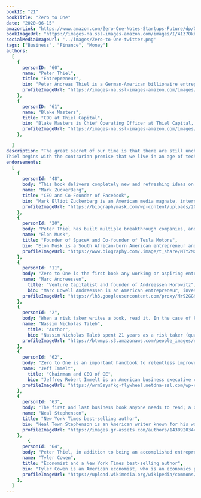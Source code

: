 ```yaml
---
bookID: "21"
bookTitle: "Zero to One"
date: "2020-06-15"
amazonLink: "https://www.amazon.com/Zero-One-Notes-Startups-Future/dp/0804139296"
bookImageUrl: "https://images-na.ssl-images-amazon.com/images/I/4137OkbPQ4L._SX331_BO1,204,203,200_.jpg"
socialMediaImageUrl: '../images/Zero-to-One-twitter.png'
tags: ["Business", "Finance", "Money"]
authors:
  [
    {
      personID: "60",
      name: "Peter Thiel",
      title: "Entrepreneur",
      bio: "Peter Andreas Thiel is a German-American billionaire entrepreneur and venture capitalist. He is a co-founder of PayPal, Palantir Technologies and Founders Fund.",
      profileImageUrl: "https://images-na.ssl-images-amazon.com/images/I/41brUP+6SAL._SY75_.jpg",
	},
	{
      personID: "61",
      name: "Blake Masters",
      title: "COO at Thiel Capital",
      bio: "Blake Masters is Chief Operating Officer at Thiel Capital, President of The Thiel Foundation, and co-author, with Peter Thiel, of Zero to One. He went to Stanford and Stanford Law School, co-founded Judicata and Spar, and previously worked at Box and Founders Fund. He lives in Tucson, AZ with his wife and two boys.",
      profileImageUrl: "https://images-na.ssl-images-amazon.com/images/I/61HmASreTqL._SY75_.jpg",
	},

  ]
description: "The great secret of our time is that there are still uncharted frontiers to explore and new inventions to create. In Zero to One, legendary entrepreneur and investor Peter Thiel shows how we can find singular ways to create those new things.
Thiel begins with the contrarian premise that we live in an age of technological stagnation, even if we’re too distracted by shiny mobile devices to notice. Information technology has improved rapidly, but there is no reason why progress should be limited to computers or Silicon Valley. Progress can be achieved in any industry or area of business. It comes from the most important skill that every leader must master: learning to think for yourself."
endorsements:
  [
    {
      personId: "48",
      body: "This book delivers completely new and refreshing ideas on how to create value in the world.",
      name: "Mark ZuckerBerg",
	  title: "CEO and Co-Founder of Facebook",
	  bio: "Mark Elliot Zuckerberg is an American media magnate, internet entrepreneur, and philanthropist. He is known for co-founding Facebook, Inc. and serves as its chairman, chief executive officer, and controlling shareholder.",
      profileImageUrl: "https://biographymask.com/wp-content/uploads/2020/05/Mark-Zuckerberg.jpg",
	},
	{
      personId: "20",
      body: "Peter Thiel has built multiple breakthrough companies, and Zero to One shows how.",
      name: "Elon Musk",
	  title: "Founder of SpaceX and Co-founder of Tesla Motors",
	  bio: "Elon Musk is a South African-born American entrepreneur and businessman who founded X.com in 1999 (which later became PayPal), SpaceX in 2002 and Tesla Motors in 2003. Musk became a multimillionaire in his late 20s when he sold his start-up company, Zip2, to a division of Compaq Computers.",
      profileImageUrl: "https://www.biography.com/.image/t_share/MTY2MzU3Nzk2OTM2MjMwNTkx/elon_musk_royal_society.jpg",
	},
	{
      personId: "11",
      body: "Zero to One is the first book any working or aspiring entrepreneur must read—period.",
      name: "Marc Andreessen",
	    title: "Venture Capitalist and founder of Andreessen Horowitz",
	    bio: "Marc Lowell Andreessen is an American entrepreneur, investor, and software engineer. He is the co-author of Mosaic, the first widely used web browser; co-founder of Netscape; and co-founder and general partner of Silicon Valley venture capital firm Andreessen Horowitz.",
      profileImageUrl: "https://lh3.googleusercontent.com/proxy/Mr92GGKMSza1QI-zFd-a9rHbbQXMqDxk84fCVoioSdhkWYHHFHGW0oszz0DhOOA_2CPVa-dtaJP7CpAWNbjCwG4xOfk68lv8EA89Qq0wG4qlN9_D",
	},
	{
      personId: "2",
      body: "When a risk taker writes a book, read it. In the case of Peter Thiel, read it twice. Or, to be safe, three times. This is a classic..",
      name: "Nassim Nicholas Taleb",
	    title: "Author",
	    bio: "Nassim Nicholas Taleb spent 21 years as a risk taker (quantitative  trader) before becoming a researcher in philosophical, mathematical and (mostly) practical problems with probability. Taleb is the author of a multivolume essay, the Incerto (The Black Swan, Fooled by Randomness, Antifragile, and Skin in the Game) covering broad facets of uncertainty. It has been published  into 41 languages.In addition to his trader life, Taleb has also written, as a backup of the Incerto, more than 70 scholarly papers in mathematical statistics, quantitative finance, statistical physics, philosophy, ethics, economics, & international affairs, around the notion of risk and probability  (grouped in the Technical Incerto ).'",
      profileImageUrl: "https://btwmys.s3.amazonaws.com/people_images/nassim-nicholas-taleb.png",
	},
	{
      personId: "62",
      body: "Zero to One is an important handbook to relentless improvement for big companies and beginning entrepreneurs alike. Read it, accept Peter’s challenge, and build a business beyond expectations.",
      name: "Jeff Immelt",
	    title: "Chairman and CEO of GE",
	    bio: "Jeffrey Robert Immelt is an American business executive currently working as a venture partner at New Enterprise Associates. He stepped down as CEO of the U.S.-based conglomerate General Electric on August 1, 2017 and retired from his position as chairman of the board of GE on October 2, 2017",
      profileImageUrl: "https://wrm5sysfkg-flywheel.netdna-ssl.com/wp-content/uploads/2018/02/Former-GE-CEO-Jeff-Immelt-Appointed-Chairman-of-athenahealth.jpg",
	},
	{
      personId: "63",
      body: "The first and last business book anyone needs to read; a one in a world of zeroes.",
      name: "Neal Stephenson",
	  title: "New York Times best-selling author",
	  bio: "Neal Town Stephenson is an American writer known for his works of speculative fiction. His novels have been categorized as science fiction, historical fiction, cyberpunk, postcyberpunk, and baroque.",
      profileImageUrl: "https://images.gr-assets.com/authors/1430920344p8/545.jpg",
	},
		{
      personId: "64",
      body: "Peter Thiel, in addition to being an accomplished entrepreneur and investor, is also one of the leading public intellectuals of our time. Read this book to get your first glimpse of how and why that is true.",
      name: "Tyler Cowen",
	  title: "Economist and a New York Times best-selling author",
	  bio: "Tyler Cowen is an American economist, who is an economics professor at George Mason University, where he holds the Holbert L. Harris chair in the economics department. He hosts the economics blog Marginal Revolution, together with co-author Alex Tabarrok.",
      profileImageUrl: "https://upload.wikimedia.org/wikipedia/commons/9/97/Tyler_Cowen_1.jpg",
	},
  ]
---
```

